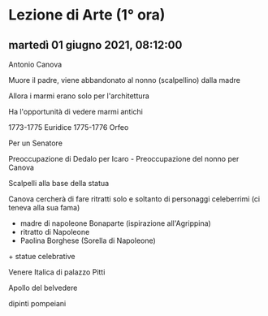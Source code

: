 


# Lezione di Arte (1° ora)

## martedì 01 giugno 2021, 08:12:00


Antonio Canova

Muore il padre, viene abbandonato al nonno (scalpellino) dalla madre

Allora i marmi erano solo per l'architettura

Ha l'opportunità di vedere marmi antichi


1773-1775 Euridice
1775-1776 Orfeo

Per un Senatore


Preoccupazione di Dedalo per Icaro   -   Preoccupazione del nonno per Canova

Scalpelli alla base della statua

Canova cercherà di fare ritratti solo e soltanto di personaggi celeberrimi (ci teneva alla sua fama)

* madre di napoleone Bonaparte (ispirazione all'Agrippina)
* ritratto di Napoleone
* Paolina Borghese (Sorella di Napoleone)

\+ statue celebrative

Venere Italica di palazzo Pitti


Apollo del belvedere

dipinti pompeiani
<!--stackedit_data:
eyJoaXN0b3J5IjpbLTY3MTYyNzY2Niw5Mzc5ODc0NV19
-->